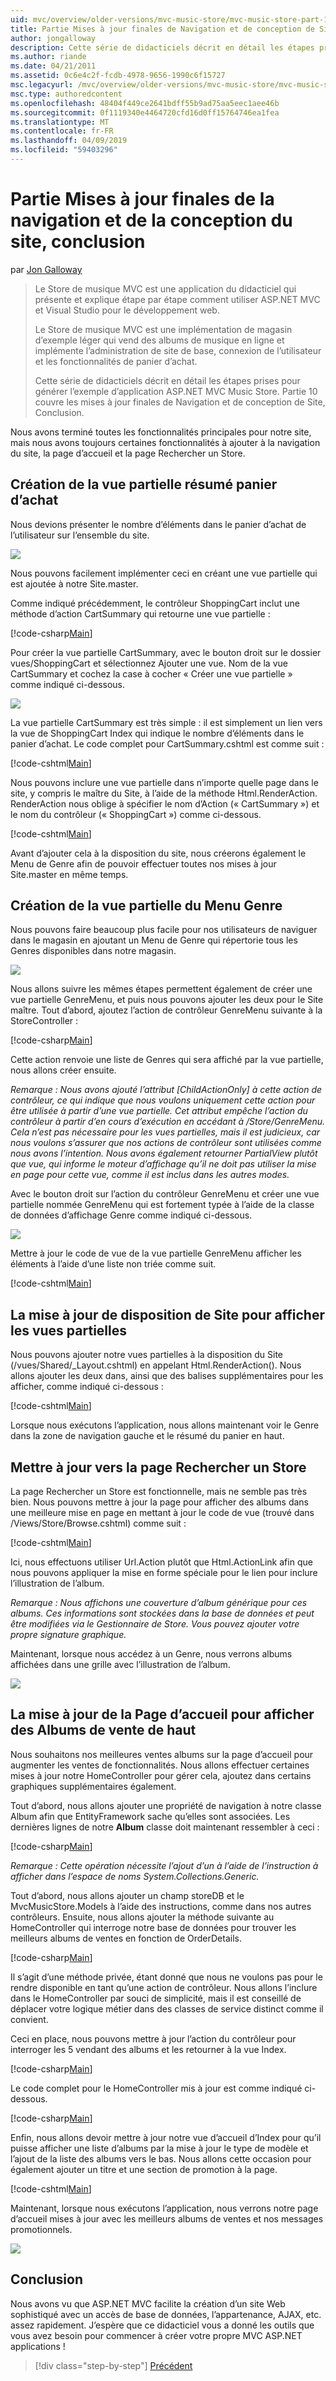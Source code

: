 ```yaml
---
uid: mvc/overview/older-versions/mvc-music-store/mvc-music-store-part-10
title: Partie Mises à jour finales de Navigation et de conception de Site, Conclusion | Microsoft Docs
author: jongalloway
description: Cette série de didacticiels décrit en détail les étapes prises pour générer l’exemple d’application ASP.NET MVC Music Store. Partie 10 couvre les mises à jour finales de Navigation et S....
ms.author: riande
ms.date: 04/21/2011
ms.assetid: 0c6e4c2f-fcdb-4978-9656-1990c6f15727
msc.legacyurl: /mvc/overview/older-versions/mvc-music-store/mvc-music-store-part-10
msc.type: authoredcontent
ms.openlocfilehash: 48404f449ce2641bdff55b9ad75aa5eec1aee46b
ms.sourcegitcommit: 0f1119340e4464720cfd16d0ff15764746ea1fea
ms.translationtype: MT
ms.contentlocale: fr-FR
ms.lasthandoff: 04/09/2019
ms.locfileid: "59403296"
---
```

# <a name="part-10-final-updates-to-navigation-and-site-design-conclusion"></a>Partie Mises à jour finales de la navigation et de la conception du site, conclusion

par [Jon Galloway](https://github.com/jongalloway)

> Le Store de musique MVC est une application du didacticiel qui présente et explique étape par étape comment utiliser ASP.NET MVC et Visual Studio pour le développement web.  
>   
> Le Store de musique MVC est une implémentation de magasin d’exemple léger qui vend des albums de musique en ligne et implémente l’administration de site de base, connexion de l’utilisateur et les fonctionnalités de panier d’achat.  
>   
> Cette série de didacticiels décrit en détail les étapes prises pour générer l’exemple d’application ASP.NET MVC Music Store. Partie 10 couvre les mises à jour finales de Navigation et de conception de Site, Conclusion.


Nous avons terminé toutes les fonctionnalités principales pour notre site, mais nous avons toujours certaines fonctionnalités à ajouter à la navigation du site, la page d’accueil et la page Rechercher un Store.

## <a name="creating-the-shopping-cart-summary-partial-view"></a>Création de la vue partielle résumé panier d’achat

Nous devions présenter le nombre d’éléments dans le panier d’achat de l’utilisateur sur l’ensemble du site.

![](mvc-music-store-part-10/_static/image1.png)

Nous pouvons facilement implémenter ceci en créant une vue partielle qui est ajoutée à notre Site.master.

Comme indiqué précédemment, le contrôleur ShoppingCart inclut une méthode d’action CartSummary qui retourne une vue partielle :

[!code-csharp[Main](mvc-music-store-part-10/samples/sample1.cs)]

Pour créer la vue partielle CartSummary, avec le bouton droit sur le dossier vues/ShoppingCart et sélectionnez Ajouter une vue. Nom de la vue CartSummary et cochez la case à cocher « Créer une vue partielle » comme indiqué ci-dessous.

![](mvc-music-store-part-10/_static/image2.png)

La vue partielle CartSummary est très simple : il est simplement un lien vers la vue de ShoppingCart Index qui indique le nombre d’éléments dans le panier d’achat. Le code complet pour CartSummary.cshtml est comme suit :

[!code-cshtml[Main](mvc-music-store-part-10/samples/sample2.cshtml)]

Nous pouvons inclure une vue partielle dans n’importe quelle page dans le site, y compris le maître du Site, à l’aide de la méthode Html.RenderAction. RenderAction nous oblige à spécifier le nom d’Action (« CartSummary ») et le nom du contrôleur (« ShoppingCart ») comme ci-dessous.

[!code-cshtml[Main](mvc-music-store-part-10/samples/sample3.cshtml)]

Avant d’ajouter cela à la disposition du site, nous créerons également le Menu de Genre afin de pouvoir effectuer toutes nos mises à jour Site.master en même temps.

## <a name="creating-the-genre-menu-partial-view"></a>Création de la vue partielle du Menu Genre

Nous pouvons faire beaucoup plus facile pour nos utilisateurs de naviguer dans le magasin en ajoutant un Menu de Genre qui répertorie tous les Genres disponibles dans notre magasin.

![](mvc-music-store-part-10/_static/image3.png)

Nous allons suivre les mêmes étapes permettent également de créer une vue partielle GenreMenu, et puis nous pouvons ajouter les deux pour le Site maître. Tout d’abord, ajoutez l’action de contrôleur GenreMenu suivante à la StoreController :

[!code-csharp[Main](mvc-music-store-part-10/samples/sample4.cs)]

Cette action renvoie une liste de Genres qui sera affiché par la vue partielle, nous allons créer ensuite.

*Remarque : Nous avons ajouté l’attribut [ChildActionOnly] à cette action de contrôleur, ce qui indique que nous voulons uniquement cette action pour être utilisée à partir d’une vue partielle. Cet attribut empêche l’action du contrôleur à partir d’en cours d’exécution en accédant à /Store/GenreMenu. Cela n’est pas nécessaire pour les vues partielles, mais il est judicieux, car nous voulons s’assurer que nos actions de contrôleur sont utilisées comme nous avons l’intention. Nous avons également retourner PartialView plutôt que vue, qui informe le moteur d’affichage qu’il ne doit pas utiliser la mise en page pour cette vue, comme il est inclus dans les autres modes.*

Avec le bouton droit sur l’action du contrôleur GenreMenu et créer une vue partielle nommée GenreMenu qui est fortement typée à l’aide de la classe de données d’affichage Genre comme indiqué ci-dessous.

![](mvc-music-store-part-10/_static/image4.png)

Mettre à jour le code de vue de la vue partielle GenreMenu afficher les éléments à l’aide d’une liste non triée comme suit.

[!code-cshtml[Main](mvc-music-store-part-10/samples/sample5.cshtml)]

## <a name="updating-site-layout-to-display-our-partial-views"></a>La mise à jour de disposition de Site pour afficher les vues partielles

Nous pouvons ajouter notre vues partielles à la disposition du Site (/vues/Shared/\_Layout.cshtml) en appelant Html.RenderAction(). Nous allons ajouter les deux dans, ainsi que des balises supplémentaires pour les afficher, comme indiqué ci-dessous :

[!code-cshtml[Main](mvc-music-store-part-10/samples/sample6.cshtml)]

Lorsque nous exécutons l’application, nous allons maintenant voir le Genre dans la zone de navigation gauche et le résumé du panier en haut.

## <a name="update-to-the-store-browse-page"></a>Mettre à jour vers la page Rechercher un Store

La page Rechercher un Store est fonctionnelle, mais ne semble pas très bien. Nous pouvons mettre à jour la page pour afficher des albums dans une meilleure mise en page en mettant à jour le code de vue (trouvé dans /Views/Store/Browse.cshtml) comme suit :

[!code-cshtml[Main](mvc-music-store-part-10/samples/sample7.cshtml)]

Ici, nous effectuons utiliser Url.Action plutôt que Html.ActionLink afin que nous pouvons appliquer la mise en forme spéciale pour le lien pour inclure l’illustration de l’album.

*Remarque : Nous affichons une couverture d’album générique pour ces albums. Ces informations sont stockées dans la base de données et peut être modifiées via le Gestionnaire de Store. Vous pouvez ajouter votre propre signature graphique.*

Maintenant, lorsque nous accédez à un Genre, nous verrons albums affichées dans une grille avec l’illustration de l’album.

![](mvc-music-store-part-10/_static/image5.png)

## <a name="updating-the-home-page-to-show-top-selling-albums"></a>La mise à jour de la Page d’accueil pour afficher des Albums de vente de haut

Nous souhaitons nos meilleures ventes albums sur la page d’accueil pour augmenter les ventes de fonctionnalités. Nous allons effectuer certaines mises à jour notre HomeController pour gérer cela, ajoutez dans certains graphiques supplémentaires également.

Tout d’abord, nous allons ajouter une propriété de navigation à notre classe Album afin que EntityFramework sache qu’elles sont associées. Les dernières lignes de notre **Album** classe doit maintenant ressembler à ceci :

[!code-csharp[Main](mvc-music-store-part-10/samples/sample8.cs)]

*Remarque : Cette opération nécessite l’ajout d’un à l’aide de l’instruction à afficher dans l’espace de noms System.Collections.Generic.*

Tout d’abord, nous allons ajouter un champ storeDB et le MvcMusicStore.Models à l’aide des instructions, comme dans nos autres contrôleurs. Ensuite, nous allons ajouter la méthode suivante au HomeController qui interroge notre base de données pour trouver les meilleurs albums de ventes en fonction de OrderDetails.

[!code-csharp[Main](mvc-music-store-part-10/samples/sample9.cs)]

Il s’agit d’une méthode privée, étant donné que nous ne voulons pas pour le rendre disponible en tant qu’une action de contrôleur. Nous allons l’inclure dans le HomeController par souci de simplicité, mais il est conseillé de déplacer votre logique métier dans des classes de service distinct comme il convient.

Ceci en place, nous pouvons mettre à jour l’action du contrôleur pour interroger les 5 vendant des albums et les retourner à la vue Index.

[!code-csharp[Main](mvc-music-store-part-10/samples/sample10.cs)]

Le code complet pour le HomeController mis à jour est comme indiqué ci-dessous.

[!code-csharp[Main](mvc-music-store-part-10/samples/sample11.cs)]

Enfin, nous allons devoir mettre à jour notre vue d’accueil d’Index pour qu’il puisse afficher une liste d’albums par la mise à jour le type de modèle et l’ajout de la liste des albums vers le bas. Nous allons cette occasion pour également ajouter un titre et une section de promotion à la page.

[!code-cshtml[Main](mvc-music-store-part-10/samples/sample12.cshtml)]

Maintenant, lorsque nous exécutons l’application, nous verrons notre page d’accueil mises à jour avec les meilleurs albums de ventes et nos messages promotionnels.

![](mvc-music-store-part-10/_static/image1.jpg)

## <a name="conclusion"></a>Conclusion

Nous avons vu que ASP.NET MVC facilite la création d’un site Web sophistiqué avec un accès de base de données, l’appartenance, AJAX, etc. assez rapidement. J’espère que ce didacticiel vous a donné les outils que vous avez besoin pour commencer à créer votre propre MVC ASP.NET applications !


> [!div class="step-by-step"]
> [Précédent](mvc-music-store-part-9.md)
